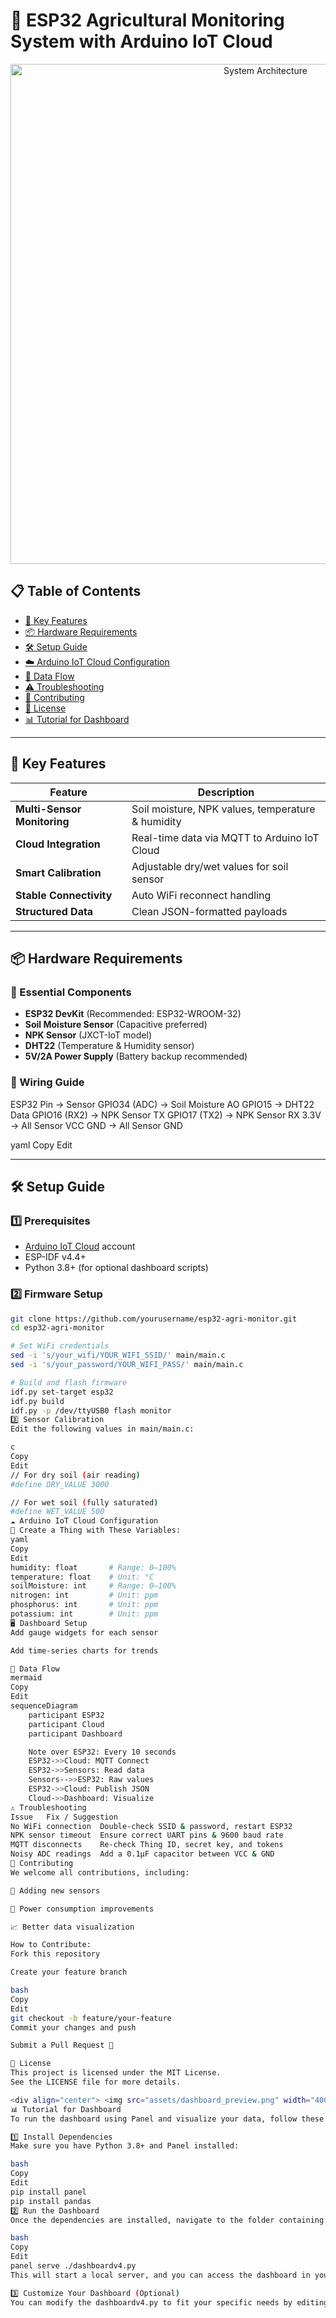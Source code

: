 # 🌱 ESP32 Agricultural Monitoring System with Arduino IoT Cloud

<div align="center">
  <img src="assets/system_architecture.png" width="800" alt="System Architecture">
</div>

## 📋 Table of Contents
- [🌟 Key Features](#-key-features)
- [📦 Hardware Requirements](#-hardware-requirements)
- [🛠️ Setup Guide](#-setup-guide)
- [☁️ Arduino IoT Cloud Configuration](#️-arduino-iot-cloud-configuration)
- [🔄 Data Flow](#-data-flow)
- [⚠️ Troubleshooting](#-troubleshooting)
- [🤝 Contributing](#-contributing)
- [📜 License](#-license)
- [📊 Tutorial for Dashboard](#-tutorial-for-dashboard)

---

## 🌟 Key Features

| Feature                | Description                                           |
|------------------------|-------------------------------------------------------|
| **Multi-Sensor Monitoring** | Soil moisture, NPK values, temperature & humidity |
| **Cloud Integration**      | Real-time data via MQTT to Arduino IoT Cloud       |
| **Smart Calibration**      | Adjustable dry/wet values for soil sensor          |
| **Stable Connectivity**    | Auto WiFi reconnect handling                        |
| **Structured Data**        | Clean JSON-formatted payloads                      |

---

## 📦 Hardware Requirements

### 🔌 Essential Components
- **ESP32 DevKit** (Recommended: ESP32-WROOM-32)
- **Soil Moisture Sensor** (Capacitive preferred)
- **NPK Sensor** (JXCT-IoT model)
- **DHT22** (Temperature & Humidity sensor)
- **5V/2A Power Supply** (Battery backup recommended)

### 🧠 Wiring Guide

ESP32 Pin → Sensor
GPIO34 (ADC) → Soil Moisture AO
GPIO15 → DHT22 Data
GPIO16 (RX2) → NPK Sensor TX
GPIO17 (TX2) → NPK Sensor RX
3.3V → All Sensor VCC
GND → All Sensor GND

yaml
Copy
Edit

---

## 🛠️ Setup Guide

### 1️⃣ Prerequisites
- [Arduino IoT Cloud](https://create.arduino.cc/iot/) account
- ESP-IDF v4.4+  
- Python 3.8+ (for optional dashboard scripts)

### 2️⃣ Firmware Setup

```bash
git clone https://github.com/yourusername/esp32-agri-monitor.git
cd esp32-agri-monitor

# Set WiFi credentials
sed -i 's/your_wifi/YOUR_WIFI_SSID/' main/main.c
sed -i 's/your_password/YOUR_WIFI_PASS/' main/main.c

# Build and flash firmware
idf.py set-target esp32
idf.py build
idf.py -p /dev/ttyUSB0 flash monitor
3️⃣ Sensor Calibration
Edit the following values in main/main.c:

c
Copy
Edit
// For dry soil (air reading)
#define DRY_VALUE 3000

// For wet soil (fully saturated)
#define WET_VALUE 500
☁️ Arduino IoT Cloud Configuration
🧾 Create a Thing with These Variables:
yaml
Copy
Edit
humidity: float       # Range: 0–100%
temperature: float    # Unit: °C
soilMoisture: int     # Range: 0–100%
nitrogen: int         # Unit: ppm
phosphorus: int       # Unit: ppm
potassium: int        # Unit: ppm
🖥️ Dashboard Setup
Add gauge widgets for each sensor

Add time-series charts for trends

🔄 Data Flow
mermaid
Copy
Edit
sequenceDiagram
    participant ESP32
    participant Cloud
    participant Dashboard

    Note over ESP32: Every 10 seconds
    ESP32->>Cloud: MQTT Connect
    ESP32->>Sensors: Read data
    Sensors-->>ESP32: Raw values
    ESP32->>Cloud: Publish JSON
    Cloud->>Dashboard: Visualize
⚠️ Troubleshooting
Issue	Fix / Suggestion
No WiFi connection	Double-check SSID & password, restart ESP32
NPK sensor timeout	Ensure correct UART pins & 9600 baud rate
MQTT disconnects	Re-check Thing ID, secret key, and tokens
Noisy ADC readings	Add a 0.1μF capacitor between VCC & GND
🤝 Contributing
We welcome all contributions, including:

🌿 Adding new sensors

🔋 Power consumption improvements

📈 Better data visualization

How to Contribute:
Fork this repository

Create your feature branch

bash
Copy
Edit
git checkout -b feature/your-feature
Commit your changes and push

Submit a Pull Request 🚀

📜 License
This project is licensed under the MIT License.
See the LICENSE file for more details.

<div align="center"> <img src="assets/dashboard_preview.png" width="400" alt="Dashboard Preview"> <img src="assets/circuit_diagram.png" width="400" alt="Circuit Diagram"> </div>
📊 Tutorial for Dashboard
To run the dashboard using Panel and visualize your data, follow these steps:

1️⃣ Install Dependencies
Make sure you have Python 3.8+ and Panel installed:

bash
Copy
Edit
pip install panel
pip install pandas
2️⃣ Run the Dashboard
Once the dependencies are installed, navigate to the folder containing dashboardv4.py, and run the following command:

bash
Copy
Edit
panel serve ./dashboardv4.py
This will start a local server, and you can access the dashboard in your browser by visiting the URL provided in the terminal (usually http://localhost:5006).

3️⃣ Customize Your Dashboard (Optional)
You can modify the dashboardv4.py to fit your specific needs by editing widgets, charts, and data connections.
